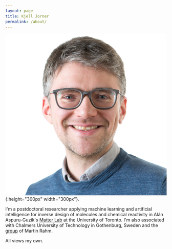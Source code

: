 ```yaml
---
layout: page
title: Kjell Jorner
permalink: /about/
---
```


![Portrait of Kjell](../images/portrait.jpg){:height="300px" width="300px"}.

I'm a postdoctoral researcher applying machine learning and artificial intelligence for inverse design of molecules and chemical reactivity in Alán Aspuru-Guzik's [Matter Lab](https://www.matter.toronto.edu) at the University of Toronto. I'm also associated with Chalmers University of Technology in Gothenburg, Sweden and the [group](https://rahmlab.com) of Martin Rahm.

All views my own.